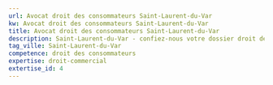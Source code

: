 ```yaml
---
url: Avocat droit des consommateurs Saint-Laurent-du-Var
kw: Avocat droit des consommateurs Saint-Laurent-du-Var
title: Avocat droit des consommateurs Saint-Laurent-du-Var
description: Saint-Laurent-du-Var - confiez-nous votre dossier droit des consommateurs
tag_ville: Saint-Laurent-du-Var
competence: droit des consommateurs
expertise: droit-commercial
extertise_id: 4
---
```

